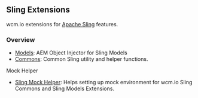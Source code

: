 ## Sling Extensions

wcm.io extensions for [Apache Sling](http://sling.apache.org/) features.

### Overview

* [Models](models/): AEM Object Injector for Sling Models
* [Commons](commons/): Common Sling utility and helper functions.

Mock Helper

* [Sling Mock Helper](https://wcm.io/testing/wcm-io-mock/sling/): Helps setting up mock environment for wcm.io Sling Commons and Sling Models Extensions.
